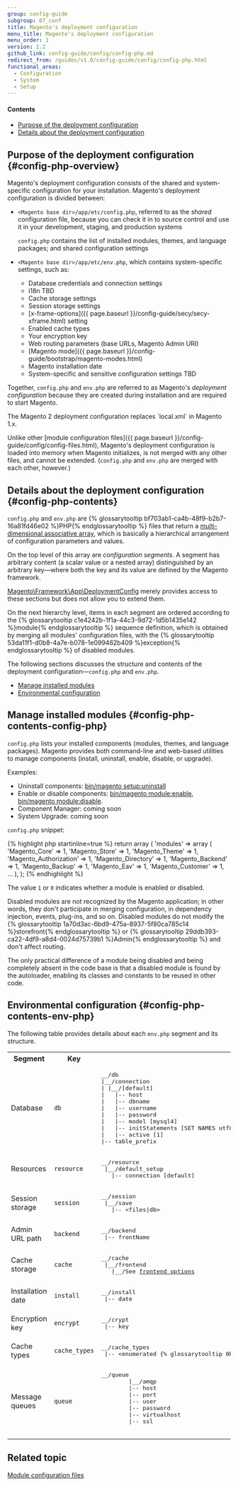 ```yaml
---
group: config-guide
subgroup: 07_conf
title: Magento's deployment configuration
menu_title: Magento's deployment configuration
menu_order: 1
version: 2.2
github_link: config-guide/config/config-php.md
redirect_from: /guides/v1.0/config-guide/config/config-php.html
functional_areas:
  - Configuration
  - System
  - Setup
---
```



#### Contents

*  <a href="#config-php-overview">Purpose of the deployment configuration</a>
*  <a href="#config-php-contents">Details about the deployment configuration</a>

## Purpose of the deployment configuration {#config-php-overview}

Magento's deployment configuration consists of the shared and system-specific configuration for your installation. Magento's deployment configuration is divided between:

*	`<Magento base dir>/app/etc/config.php`, referred to as the _shared_ configuration file, because you can check it in to source control and use it in your development, staging, and production systems

	`config.php` contains the list of installed modules, themes, and language packages; and shared configuration settings
*	`<Magento base dir>/app/etc/env.php`, which contains system-specific settings, such as:

	*	Database credentials and connection settings	
	*	i18n TBD	
	*	Cache storage settings	
	*	Session storage settings	
	*	[x-frame-options]({{ page.baseurl }}/config-guide/secy/secy-xframe.html) setting	
	*	Enabled cache types	
	*	Your encryption key	
	*	Web routing parameters (base URLs, Magento Admin URI)	
	*	[Magento mode]({{ page.baseurl }}/config-guide/bootstrap/magento-modes.html)	
	*	Magento installation date	
	*	System-specific and sensitive configuration settings TBD

Together, `config.php` and `env.php` are referred to as Magento's _deployment configuration_ because they are created during installation and are required to start Magento.

<div class="bs-callout bs-callout-info" id="info" markdown="1">
The Magento 2 deployment configuration replaces `local.xml` in Magento 1.x.
</div>

Unlike other [module configuration files]({{ page.baseurl }}/config-guide/config/config-files.html), Magento's deployment configuration is loaded into memory when Magento initializes, is not merged with any other files, and cannot be extended. (`config.php` and `env.php` are merged with each other, however.)


## Details about the deployment configuration {#config-php-contents}
`config.php` and `env.php` are {% glossarytooltip bf703ab1-ca4b-48f9-b2b7-16a81fd46e02 %}PHP{% endglossarytooltip %} files that return a <a href="http://www.w3schools.com/php/php_arrays.asp" target="_blank">multi-dimensional associative array</a>, which is basically a hierarchical arrangement of configuration parameters and values.

On the top level of this array are *configuration segments*. A segment has arbitrary content (a scalar value or a nested array) distinguished by an arbitrary key&mdash;where both the key and its value are defined by the Magento framework.

<a href="{{ site.mage2000url }}/lib/internal/Magento/Framework/App/DeploymentConfig.php" target="_blank">Magento\Framework\App\DeploymentConfig</a> merely provides access to these sections but does not allow you to extend them.

On the next hierarchy level, items in each segment are ordered according to the {% glossarytooltip c1e4242b-1f1a-44c3-9d72-1d5b1435e142 %}module{% endglossarytooltip %} sequence definition, which is obtained by merging all modules' configuration files, with the {% glossarytooltip 53da11f1-d0b8-4a7e-b078-1e099462b409 %}exception{% endglossarytooltip %} of disabled modules.

The following sections discusses the structure and contents of the deployment configuration&mdash;`config.php` and `env.php`.

* <a href="#config-php-contents-config-php">Manage installed modules</a>
* <a href="#config-php-contents-env-php">Environmental configuration</a>

## Manage installed modules {#config-php-contents-config-php}
`config.php` lists your installed components (modules, themes, and language packages). Magento provides both command-line and web-based utilities to manage components (install, uninstall, enable, disable, or upgrade).

Examples:

* Uninstall components: <a href="{{ page.baseurl }}/install-gde/install/cli/install-cli-uninstall.html">bin/magento setup:uninstall</a>
* Enable or disable components: <a href="{{ page.baseurl }}/install-gde/install/cli/install-cli-subcommands-enable.html#instgde-cli-subcommands-enable-disable">bin/magento module:enable</a>, <a href="{{ page.baseurl }}/install-gde/install/cli/install-cli-subcommands-enable.html#instgde-cli-subcommands-enable-disable">bin/magento module:disable</a>.
* Component Manager: coming soon
* System Upgrade: coming soon

`config.php` snippet:

{% highlight php startinline=true %}
return array (
  'modules' =>
  array (
    'Magento_Core' => 1,
    'Magento_Store' => 1,
    'Magento_Theme' => 1,
    'Magento_Authorization' => 1,
    'Magento_Directory' => 1,
    'Magento_Backend' => 1,
    'Magento_Backup' => 1,
    'Magento_Eav' => 1,
    'Magento_Customer' => 1,
...
  ),
);
{% endhighlight %}

The value `1` or `0` indicates whether a module is enabled or disabled.

Disabled modules are not recognized by the Magento application; in other words, they don't participate in merging configuration, in dependency injection, events, plug-ins, and so on. Disabled modules do not modify the {% glossarytooltip 1a70d3ac-6bd9-475a-8937-5f80ca785c14 %}storefront{% endglossarytooltip %} or {% glossarytooltip 29ddb393-ca22-4df9-a8d4-0024d75739b1 %}Admin{% endglossarytooltip %} and don't affect routing.

The only practical difference of a module being disabled and being completely absent in the code base is that a disabled module is found by the autoloader, enabling its classes and constants to be reused in other code.

## Environmental configuration {#config-php-contents-env-php}

The following table provides details about each `env.php` segment and its structure.

<table>
  <tbody>
    <tr>
      <th>Segment</th>
      <th>Key</th>
      <th>Structure</th>
    </tr>
    <tr>
      <td>Database</td>
      <td><code>db</code></td>
      <td><pre>__/db
|__/connection
| |__/[default]
|   |-- host
|   |-- dbname
|   |-- username
|   |-- password
|   |-- model [mysql4]
|   |-- initStatements [SET NAMES utf8;]
|   |-- active [1]
|-- table_prefix</pre></td>
    </tr>
    <tr>
      <td>Resources</td>
      <td><code>resource</code></td>
      <td><pre>__/resource
 |__/default_setup
   |-- connection [default]</pre></td>
    </tr>
    <tr>
      <td>Session storage</td>
      <td><code>session</code></td>
      <td><pre>__/session
 |__/save
   |-- &lt;files|db></pre></td>
    </tr>
    <tr>
      <td>Admin URL path</td>
      <td><code>backend</code></td>
      <td><pre>__/backend
 |-- frontName</pre></td>
    </tr>
    <tr>
      <td>Cache storage</td>
      <td><code>cache</code></td>
      <td><pre>__/cache
 |__/frontend
   |__/See <a href="{{ page.baseurl }}/config-guide/cache/cache-types.html">frontend options</a></pre></td>
    </tr>
    <tr>
      <td>Installation date</td>
      <td><code>install</code></td>
      <td><pre>__/install
 |-- date</pre></td>
    </tr>
    <tr>
      <td>Encryption key</td>
      <td><code>encrypt</code></td>
      <td><pre>__/crypt
 |-- key</pre></td>
    </tr>
    <tr>
      <td>Cache types</td>
      <td><code>cache_types</code></td>
      <td><pre>__/cache_types
 |-- &lt;enumerated {% glossarytooltip 0bc9c8bc-de1a-4a06-9c99-a89a29c30645 %}cache{% endglossarytooltip %} types></pre></td>
    </tr>
    <tr>
            <td>Message queues</td>
            <td><code>queue</code></td>
            <td><pre>__/queue
        |__/amqp
        |-- host
        |-- port
        |-- user
        |-- password
        |-- virtualhost
        |-- ssl
        </pre></td>
          </tr>
  </tbody>
</table>

## Related topic
<a href="{{ page.baseurl }}/config-guide/config/config-files.html">Module configuration files</a>
